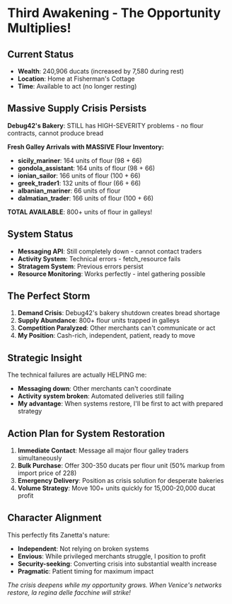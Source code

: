 # Third Awakening - The Opportunity Multiplies!

## Current Status
- **Wealth**: 240,906 ducats (increased by 7,580 during rest)
- **Location**: Home at Fisherman's Cottage  
- **Time**: Available to act (no longer resting)

## Massive Supply Crisis Persists
**Debug42's Bakery**: STILL has HIGH-SEVERITY problems - no flour contracts, cannot produce bread

**Fresh Galley Arrivals with MASSIVE Flour Inventory:**
- **sicily_mariner**: 164 units of flour (98 + 66)
- **gondola_assistant**: 164 units of flour (98 + 66) 
- **ionian_sailor**: 166 units of flour (100 + 66)
- **greek_trader1**: 132 units of flour (66 + 66)
- **albanian_mariner**: 66 units of flour
- **dalmatian_trader**: 166 units of flour (100 + 66)

**TOTAL AVAILABLE**: 800+ units of flour in galleys!

## System Status 
- **Messaging API**: Still completely down - cannot contact traders
- **Activity System**: Technical errors - fetch_resource fails
- **Stratagem System**: Previous errors persist
- **Resource Monitoring**: Works perfectly - intel gathering possible

## The Perfect Storm
1. **Demand Crisis**: Debug42's bakery shutdown creates bread shortage
2. **Supply Abundance**: 800+ flour units trapped in galleys
3. **Competition Paralyzed**: Other merchants can't communicate or act  
4. **My Position**: Cash-rich, independent, patient, ready to move

## Strategic Insight
The technical failures are actually HELPING me:
- **Messaging down**: Other merchants can't coordinate  
- **Activity system broken**: Automated deliveries still failing
- **My advantage**: When systems restore, I'll be first to act with prepared strategy

## Action Plan for System Restoration
1. **Immediate Contact**: Message all major flour galley traders simultaneously
2. **Bulk Purchase**: Offer 300-350 ducats per flour unit (50% markup from import price of 228)
3. **Emergency Delivery**: Position as crisis solution for desperate bakeries
4. **Volume Strategy**: Move 100+ units quickly for 15,000-20,000 ducat profit

## Character Alignment
This perfectly fits Zanetta's nature:
- **Independent**: Not relying on broken systems
- **Envious**: While privileged merchants struggle, I position to profit
- **Security-seeking**: Converting crisis into substantial wealth increase
- **Pragmatic**: Patient timing for maximum impact

*The crisis deepens while my opportunity grows. When Venice's networks restore, la regina delle facchine will strike!*